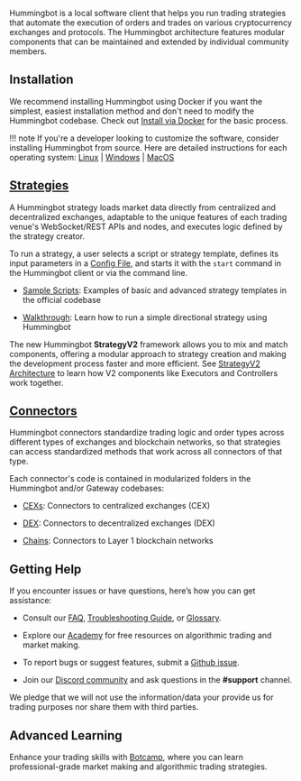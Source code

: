 Hummingbot is a local software client that helps you run trading strategies that automate the execution of orders and trades on various cryptocurrency exchanges and protocols. The Hummingbot architecture features modular components that can be maintained and extended by individual community members.

## Installation

We recommend installing Hummingbot using Docker if you want the simplest, easiest installation method and don't need to modify the Hummingbot codebase. Check out [Install via Docker](/installation/docker) for the basic process.

!!! note
    If you're a developer looking to customize the software, consider installing Hummingbot from source. Here are detailed instructions for each operating system: [Linux](/installation/linux) | [Windows](/installation/windows) | [MacOS](/installation/mac)

## [Strategies](/strategies)

A Hummingbot strategy loads market data directly from centralized and decentralized exchanges, adaptable to the unique features of each trading venue's WebSocket/REST APIs and nodes, and executes logic defined by the strategy creator.

To run a strategy, a user selects a script or strategy template, defines its input parameters in a [Config File](../client/config-files.md), and starts it with the `start` command in the Hummingbot client or via the command line.

- [Sample Scripts](../scripts/examples.md): Examples of basic and advanced strategy templates in the official codebase

- [Walkthrough](../v2-strategies/walkthrough.md): Learn how to run a simple directional strategy using Hummingbot

The new Hummingbot **StrategyV2** framework allows you to mix and match components, offering a modular approach to strategy creation and making the development process faster and more efficient.
See [StrategyV2 Architecture](../v2-strategies/index.md) to learn how V2 components like Executors and Controllers work together.

## [Connectors](/exchanges/)

Hummingbot connectors standardize trading logic and order types across different types of exchanges and blockchain networks, so that strategies can access standardized methods that work across all connectors of that type.

Each connector's code is contained in modularized folders in the Hummingbot and/or Gateway codebases:

- [CEXs](/cex-connectors): Connectors to centralized exchanges (CEX)

- [DEX](/dex-connectors): Connectors to decentralized exchanges (DEX)

- [Chains](/chains): Connectors to Layer 1 blockchain networks

## Getting Help

If you encounter issues or have questions, here’s how you can get assistance:

- Consult our [FAQ](../faq.md), [Troubleshooting Guide](../troubleshooting.md), or [Glossary](../glossary.md).

- Explore our [Academy](../academy/index.md) for free resources on algorithmic trading and market making.

- To report bugs or suggest features, submit a [Github issue](https://github.com/hummingbot/hummingbot/issues/new/choose).

- Join our [Discord community](https://discord.gg/hummingbot) and ask questions in the **#support** channel.

We pledge that we will not use the information/data your provide us for trading purposes nor share them with third parties.

## Advanced Learning

Enhance your trading skills with [Botcamp](https://www.botcamp.xyz/), where you can learn professional-grade market making and algorithmic trading strategies.

